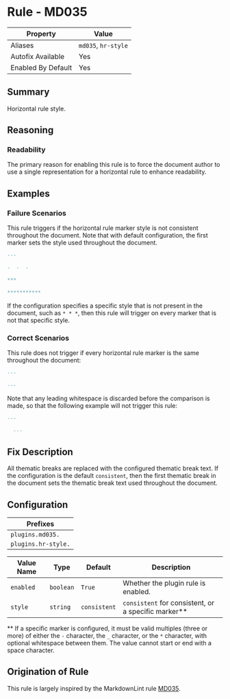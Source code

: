 # Rule - MD035

| Property | Value |
| --- | -- |
| Aliases | `md035`, `hr-style` |
| Autofix Available | Yes |
| Enabled By Default | Yes |

## Summary

Horizontal rule style.

## Reasoning

### Readability

The primary reason for enabling this rule is to force the document
author to use a single representation for a horizontal rule to
enhance readability.

## Examples

### Failure Scenarios

This rule triggers if the horizontal rule marker style is not consistent
throughout the document.  Note that with default configuration, the first
marker sets the style used throughout the document.

```Markdown
---

-  -  -

***

***********
```

If the configuration specifies a specific style that is not present in
the document, such as `* * *`, then this rule will trigger on every
marker that is not that specific style.

### Correct Scenarios

This rule does not trigger if every horizontal rule marker is the
same throughout the document:

```Markdown
---

---
```

Note that any leading whitespace is discarded before the comparison
is made, so that the following example will not trigger this rule:

```Markdown
---

  ---
```

## Fix Description

All thematic breaks are replaced with the configured thematic break text.  If the
configuration is the default `consistent`, then the first thematic break in the
document sets the thematic break text used throughout the document.

## Configuration

| Prefixes |
| --- |
| `plugins.md035.` |
| `plugins.hr-style.` |

<!-- pyml disable-num-lines 4 line-length-->
| Value Name | Type | Default | Description |
| -- | -- | -- | -- |
| `enabled` | `boolean` | `True` | Whether the plugin rule is enabled. |
| `style` | `string` | `consistent` | `consistent` for consistent, or a specific marker** |

** If a specific marker is configured, it must be valid multiples (three or more)
of either the `-` character, the `_` character, or the `*` character, with optional
whitespace between them. The value cannot start or end with a space
character.

## Origination of Rule

This rule is largely inspired by the MarkdownLint rule
[MD035](https://github.com/DavidAnson/markdownlint/blob/main/doc/Rules.md#md035---horizontal-rule-style).
